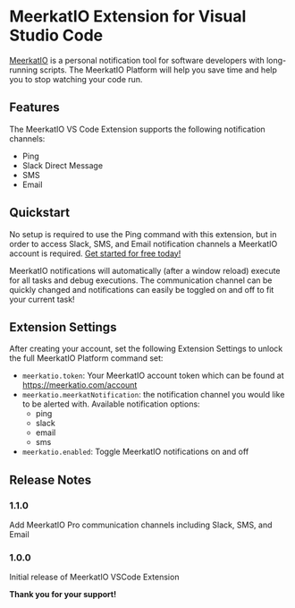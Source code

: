 # MeerkatIO Extension for Visual Studio Code

[MeerkatIO](https://meerkatio.com) is a personal notification tool for software developers with long-running scripts. The MeerkatIO Platform will help you save time and help you to stop watching your code run.

## Features

The MeerkatIO VS Code Extension supports the following notification channels:
- Ping
- Slack Direct Message
- SMS
- Email

## Quickstart
No setup is required to use the Ping command with this extension, but in order to access Slack, SMS, and Email notification channels a MeerkatIO account is required. [Get started for free today!](https://meerkatio.com/register)

MeerkatIO notifications will automatically (after a window reload) execute for all tasks and debug executions. The communication channel can be quickly changed and notifications can easily be toggled on and off to fit your current task!

## Extension Settings
After creating your account, set the following Extension Settings to unlock the full MeerkatIO Platform command set:

* `meerkatio.token`: Your MeerkatIO account token which can be found at https://meerkatio.com/account
* `meerkatio.meerkatNotification`: the notification channel you would like to be alerted with. Available notification options:
    * ping
    * slack
    * email
    * sms
* `meerkatio.enabled`: Toggle MeerkatIO notifications on and off

## Release Notes

### 1.1.0

Add MeerkatIO Pro communication channels including Slack, SMS, and Email

### 1.0.0

Initial release of MeerkatIO VSCode Extension


**Thank you for your support!**
